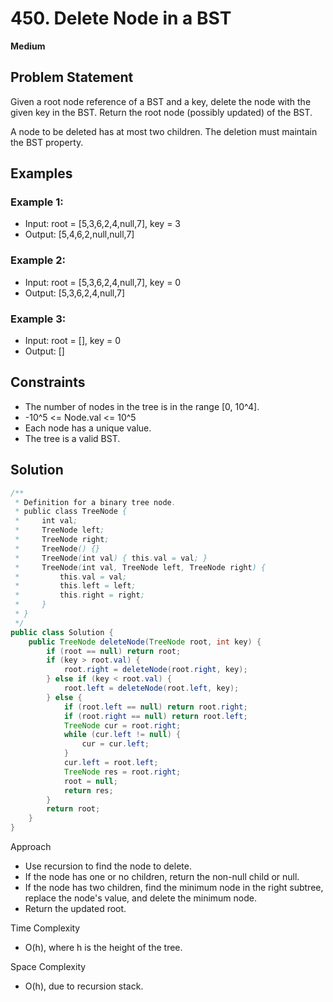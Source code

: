 # 450. Delete Node in a BST
**Medium**

## Problem Statement
Given a root node reference of a BST and a key, delete the node with the given key in the BST. Return the root node (possibly updated) of the BST.

A node to be deleted has at most two children. The deletion must maintain the BST property.

## Examples
### Example 1:
- Input: root = [5,3,6,2,4,null,7], key = 3
- Output: [5,4,6,2,null,null,7]

### Example 2:
- Input: root = [5,3,6,2,4,null,7], key = 0
- Output: [5,3,6,2,4,null,7]

### Example 3:
- Input: root = [], key = 0
- Output: []

## Constraints
- The number of nodes in the tree is in the range [0, 10^4].
- -10^5 <= Node.val <= 10^5
- Each node has a unique value.
- The tree is a valid BST.

## Solution
```java
/**
 * Definition for a binary tree node.
 * public class TreeNode {
 *     int val;
 *     TreeNode left;
 *     TreeNode right;
 *     TreeNode() {}
 *     TreeNode(int val) { this.val = val; }
 *     TreeNode(int val, TreeNode left, TreeNode right) {
 *         this.val = val;
 *         this.left = left;
 *         this.right = right;
 *     }
 * }
 */
public class Solution {
    public TreeNode deleteNode(TreeNode root, int key) {
        if (root == null) return root;
        if (key > root.val) {
            root.right = deleteNode(root.right, key);
        } else if (key < root.val) {
            root.left = deleteNode(root.left, key);
        } else {
            if (root.left == null) return root.right;
            if (root.right == null) return root.left;
            TreeNode cur = root.right;
            while (cur.left != null) {
                cur = cur.left;
            }
            cur.left = root.left;
            TreeNode res = root.right;
            root = null;
            return res;
        }
        return root;
    }
}
```

Approach
- Use recursion to find the node to delete.
- If the node has one or no children, return the non-null child or null.
- If the node has two children, find the minimum node in the right subtree, replace the node's value, and delete the minimum node.
- Return the updated root.

Time Complexity
- O(h), where h is the height of the tree.

Space Complexity
- O(h), due to recursion stack.
